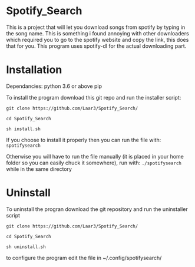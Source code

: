 # Spotify_Search
This is a project that will let you download songs from spotify by typing in the song name.
This is something i found annoying with other downloaders which required you to go to the spotify website and copy the link, this does that for you.
This program uses spotify-dl for the actual downloading part.

# Installation

Dependancies:
python 3.6 or above
pip


To install the program download this git repo and run the installer script:

`git clone https://github.com/Laar3/Spotify_Search/`

`cd Spotify_Search`
  
`sh install.sh`

If you choose to install it properly then you can run the file with:
`spotifysearch`

Otherwise you will have to run the file manually (it is placed in your home folder so you can easily chuck it somewhere), run with:
`./spotifysearch`
while in the same directory

# Uninstall
To uninstall the progran download the git repository and run the uninstaller script

`git clone https://github.com/Laar3/Spotify_Search/`

`cd Spotify_Search`

`sh uninstall.sh`

to configure the program edit the file in ~/.config/spotifysearch/

